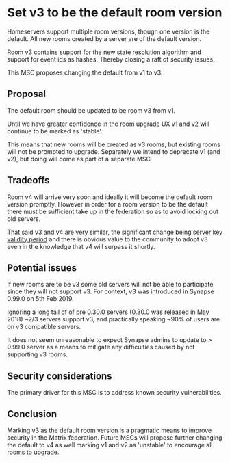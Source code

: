 # Set v3 to be the default room version

Homeservers support multiple room versions, though one version is the default.
All new rooms created by a server are of the default version.

Room v3 contains support for the new state resolution algorithm and support
for event ids as hashes. Thereby closing a raft of security issues.

This MSC proposes changing the default from v1 to v3.


## Proposal

The default room should be updated to be room v3 from v1.

Until we have greater confidence in the room upgrade UX v1 and v2 will continue
to be marked as 'stable'.

This means that new rooms will be created as v3 rooms, but existing rooms will
not be prompted to upgrade. Separately we intend to deprecate v1 (and v2), but
doing will come as part of a separate MSC

## Tradeoffs

Room v4 will arrive very soon and ideally it will become the default room
version promptly. However in order for a room version to be the default there
must be sufficient take up in the federation so as to avoid locking out old
servers.

That said v3 and v4 are very similar, the significant change being
[server key validity period](https://github.com/matrix-org/synapse/issues/4364)
and there is obvious value to the community to adopt v3 even in the
knowledge that v4 will surpass it shortly.

## Potential issues

If new rooms are to be v3 some old servers will not be able to participate
since they will not support v3. For context, v3 was introduced in Synapse 0.99.0
on 5th Feb 2019.

Ignoring a long tail of of pre 0.30.0 servers (0.30.0 was released in
May 2018) ~2/3 servers support v3, and practically speaking ~90% of users are
on v3 compatible servers.

It does not seem unreasonable to expect Synapse admins to update to > 0.99.0
server as a means to mitigate any difficulties caused by not supporting v3 rooms.


## Security considerations

The primary driver for this MSC is to address known security vulnerabilities.

## Conclusion

Marking v3 as the default room version is a pragmatic means to improve security
in the Matrix federation. Future MSCs will propose further changing the default
to v4 as well marking v1 and v2 as 'unstable' to encourage all rooms to upgrade.
